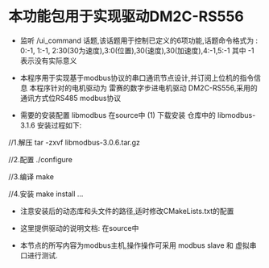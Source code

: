 # 本功能包用于实现驱动DM2C-RS556
* 监听 /ui_command 话题,该话题用于控制已定义的6项功能,话题命令格式为 :
 0:-1, 1:-1, 2:30(30为速度),3:0(位置),30(速度),30(加速度),4:-1,5:-1
其中 -1 表示没有实际意义

* 本程序用于实现基于modbus协议的串口通讯节点设计,并订阅上位机的指令信息
  本程序针对的电机驱动为 雷赛的数字步进电机驱动 DM2C-RS556,采用的通讯方式位RS485 modbus协议

* 需要的安装配置 libmodbus 在source中
(1) 下载安装 仓库中的 libmodbus-3.1.6 
安装过程如下:

//1.解压
tar -zxvf libmodbus-3.0.6.tar.gz
    
//2.配置
./configure
    
//3.编译
make
    
//4.安装
make install
...

* 注意安装后的动态库和头文件的路径,适时修改CMakeLists.txt的配置


* 这里提供驱动的说明文档: 在source中

* 本节点的所写内容为modbus主机,操作操作可采用 modbus slave 和 虚拟串口进行测试.
